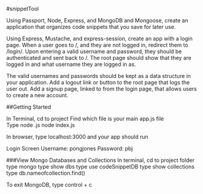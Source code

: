 #snippetTool

Using Passport, Node, Express, and MongoDB and Mongoose, create an application that organizes code snippets that you save for later use.

Using Express, Mustache, and express-session, create an app with a login page. When a user goes to /, and they are not logged in, redirect them to /login/. Upon entering a valid username and password, they should be authenticated and sent back to /. The root page should show that they are logged in and what username they are logged in as.

The valid usernames and passwords should be kept as a data structure in your application.
Add a logout link or button to the root page that logs the user out.
Add a signup page, linked to from the login page, that allows users to create a new account.

##Getting Started

In Terminal, cd to project
Find which file is your main app.js file  
Type
  node <nameoffile>.js
  node index.js


In browser, type localhost:3000 and your app should run

Login Screen
  Username: pongjones
  Password: pbj

###View Mongo Databases and Collections
  In terminal, cd to project folder
  type mongo
  type show dbs
  type use <nameofcollection> codeSnippetDB
  type show collections
  type db.nameofcollection.find()

  To exit MongoDB, type control + c
